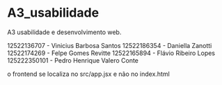 # A3_usabilidade
A3 usabilidade e desenvolvimento web.

12522136707 - Vinicius Barbosa Santos
12522186354 - Daniella Zanotti  
12522174269 - Felpe Gomes Revitte
12522165894 - Flávio Ribeiro Lopes
125222350101 - Pedro Henrique Valero Conte 

o frontend se localiza no src/app.jsx e não no index.html
